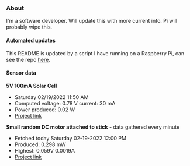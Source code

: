 ### About
I'm a software developer. Will update this with more current info. Pi will probably wipe this.

#### Automated updates
This README is updated by a script I have running on a Raspberry Pi, can see the repo [here](https://github.com/jdc-cunningham/raspi-git-repo-updater).

#### Sensor data
**5V 100mA Solar Cell**
- Saturday 02/19/2022 11:50 AM
- Computed voltage: 0.78 V current: 30 mA
- Power produced: 0.02 W
- [Project link](https://github.com/jdc-cunningham/raspisolarplotter)

**Small random DC motor attached to stick** - data gathered every minute
- Fetched today Saturday 02-19-2022 12:00 PM
- Produced: 0.298 mW
- Highest: 0.059V 0.0019A
- [Project link](https://github.com/jdc-cunningham/turbine-raspi)